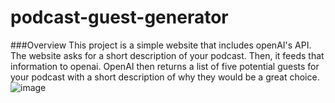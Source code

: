 # podcast-guest-generator
###Overview
This project is a simple website that includes openAI's API. The website asks for a short description of your podcast. Then, it feeds that information to openai. OpenAI then returns a list of five potential guests for your podcast with a short description of why they would be a great choice.
![image](https://github.com/user-attachments/assets/bee982a4-f3df-48e3-82f2-8303de5f174d)
